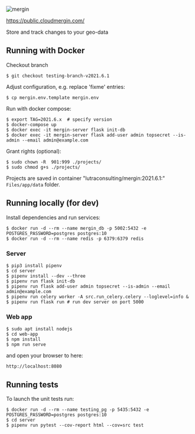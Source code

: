 
![mergin](mergin_logo.png)

https://public.cloudmergin.com/

Store and track changes to your geo-data

## Running with Docker
Checkout branch
```
$ git checkout testing-branch-v2021.6.1
```

Adjust configuration, e.g. replace 'fixme' entries:
```shell
$ cp mergin.env.template mergin.env
```

Run with docker compose:
```shell
$ export TAG=2021.6.x  # specify version
$ docker-compose up
$ docker exec -it mergin-server flask init-db
$ docker exec -it mergin-server flask add-user admin topsecret --is-admin --email admin@example.com
```
Grant rights (optional):
```
$ sudo chown -R  901:999 ./projects/
$ sudo chmod g+s ./projects/
```
Projects are saved in container "lutraconsulting/mergin:2021.6.1:" `Files/app/data` folder.

## Running locally (for dev)
Install dependencies and run services:

```shell
$ docker run -d --rm --name mergin_db -p 5002:5432 -e POSTGRES_PASSWORD=postgres postgres:10
$ docker run -d --rm --name redis -p 6379:6379 redis
```

### Server
```shell
$ pip3 install pipenv
$ cd server
$ pipenv install --dev --three
$ pipenv run flask init-db
$ pipenv run flask add-user admin topsecret --is-admin --email admin@example.com
$ pipenv run celery worker -A src.run_celery.celery --loglevel=info &
$ pipenv run flask run # run dev server on port 5000
```

### Web app
```shell
$ sudo apt install nodejs
$ cd web-app
$ npm install
$ npm run serve
```
and open your browser to here:
```
http://localhost:8080
```

## Running tests
To launch the unit tests run:
```shell
$ docker run -d --rm --name testing_pg -p 5435:5432 -e POSTGRES_PASSWORD=postgres postgres:10
$ cd server
$ pipenv run pytest --cov-report html --cov=src test
```